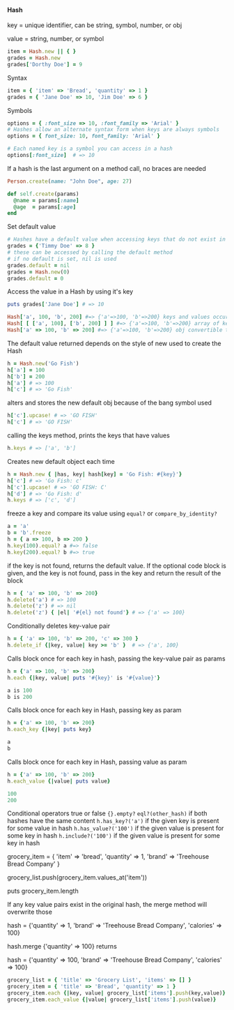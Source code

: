 #### Hash
key = unique identifier, can be string, symbol, number, or obj

value = string, number, or symbol

```ruby
item = Hash.new || { }
grades = Hash.new
grades['Dorthy Doe'] = 9
```
Syntax
```ruby
item = { 'item' => 'Bread', 'quantity' => 1 }
grades = { 'Jane Doe' => 10, 'Jim Doe' => 6 }
```
Symbols
```ruby
options = { :font_size => 10, :font_family => 'Arial' }
# Hashes allow an alternate syntax form when keys are always symbols
options = { font_size: 10, font_family: 'Arial' }

# Each named key is a symbol you can access in a hash
options[:font_size]  # => 10
```
If a hash is the last argument on a method call, no braces are needed
```ruby
Person.create(name: "John Doe", age: 27)

def self.create(params)
  @name = params[:name]
  @age  = params[:age]
end
```
Set default value
```ruby
# Hashes have a default value when accessing keys that do not exist in the hash
grades = {'Timmy Doe' => 8 }
# these can be accessed by calling the default method
# if no default is set, nil is used
grades.default = nil
grades = Hash.new(0)
grades.default = 0
```
Access the value in a Hash by using it's key
```ruby
puts grades['Jane Doe'] # => 10

Hash['a', 100, 'b', 200] #=> {'a'=>100, 'b'=>200} keys and values occur in pairs
Hash[ [ ['a', 100], ['b', 200] ] ] #=> {'a'=>100, 'b'=>200} array of key value pairs
Hash['a' => 100, 'b' => 200] #=> {'a'=>100, 'b'=>200} obj convertible to a hash
```
The default value returned depends on the style of new used to create the Hash
```ruby
h = Hash.new('Go Fish')
h['a'] = 100
h['b'] = 200
h['a'] # => 100
h['c'] # => 'Go Fish'
```
alters and stores the new default obj because of the bang symbol used
```ruby
h['c'].upcase! # => 'GO FISH'
h['c'] # => 'GO FISH'
```
calling the keys method, prints the keys that have values
```ruby
h.keys # => ['a', 'b']
```

Creates new default object each time
```ruby
h = Hash.new { |has, key| hash[key] = 'Go Fish: #{key}'}
h['c'] # => 'Go Fish: c'
h['c'].upcase! # => 'GO FISH: C'
h['d'] # => 'Go Fish: d'
h.keys # => ['c', 'd']
```
freeze a key and compare its value using `equal?` or `compare_by_identity?`
```ruby
a = 'a'
b = 'b'.freeze
h = { a => 100, b => 200 }
h.key(100).equal? a #=> false
h.key(200).equal? b #=> true
```
if the key is not found, returns the default value. If the optional code block is given, and the key is not found, pass in the key and return the result of the block
```ruby
h = { 'a' => 100, 'b' => 200}
h.delete('a') # => 100
h.delete('z') # => nil
h.delete('z') { |el| '#{el} not found'} # => {'a' => 100}
```
Conditionally deletes key-value pair
```ruby
h = { 'a' => 100, 'b' => 200, 'c' => 300 }
h.delete_if {|key, value| key >= 'b' }  # => {'a', 100}
```
Calls block once for each key in hash, passing the key-value pair as params
```ruby
h = {'a' => 100, 'b' => 200}
h.each {|key, value| puts '#{key}' is '#{value}'}

a is 100
b is 200
```
Calls block once for each key in Hash, passing key as param
```ruby
h = {'a' => 100, 'b' => 200}
h.each_key {|key| puts key}

a
b
```
Calls block once for each key in Hash, passing value as param
```ruby
h = {'a' => 100, 'b' => 200}
h.each_value {|value| puts value}

100
200
```
Conditional operators true or false
`{}.empty?`
`eql?(other_hash)` if both hashes have the same content
`h.has_key?('a')` if the given key is present for some value in hash
`h.has_value?('100')` if the given value is present for some key in hash
`h.include?('100')` if the given value is present for some key in hash


grocery_item = { 'item' => 'bread', 'quantity' => 1, 'brand' => 'Treehouse Bread Company' }

grocery_list.push(grocery_item.values_at('item'))

puts grocery_item.length

If any key value pairs exist in the original hash, the merge method will overwrite those

hash = {'quantity' => 1, 'brand' => 'Treehouse Bread Company', 'calories' => 100}

hash.merge {'quantity' => 100}
  returns

hash = {'quantity' => 100, 'brand' => 'Treehouse Bread Company', 'calories' => 100}
```ruby
grocery_list = { 'title' => 'Grocery List', 'items' => [] }
grocery_item = { 'title' => 'Bread', 'quantity' => 1 }
grocery_item.each {|key, value| grocery_list['items'].push(key,value)}
grocery_item.each_value {|value| grocery_list['items'].push(value)}
```
